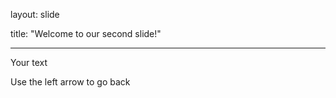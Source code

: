 layout: slide

title: "Welcome to our second slide!"

---

Your text

Use the left arrow to go back
